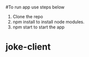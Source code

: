 #To run app use steps below

1. Clone the repo
2. npm install to install node modules.
3. npm start to start the app

# joke-client
